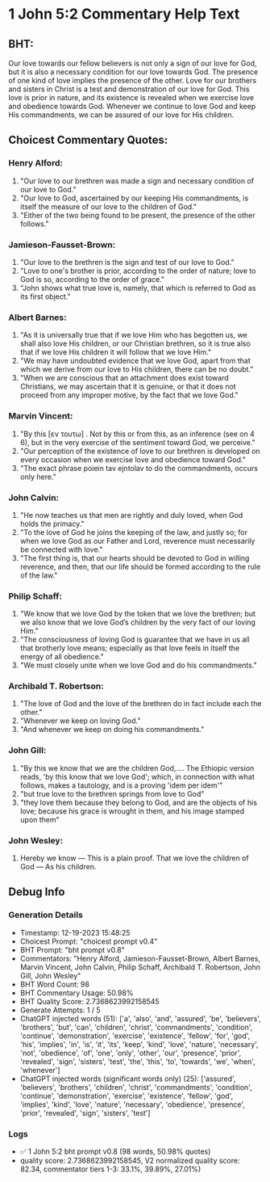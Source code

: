# 1 John 5:2 Commentary Help Text

## BHT:
Our love towards our fellow believers is not only a sign of our love for God, but it is also a necessary condition for our love towards God. The presence of one kind of love implies the presence of the other. Love for our brothers and sisters in Christ is a test and demonstration of our love for God. This love is prior in nature, and its existence is revealed when we exercise love and obedience towards God. Whenever we continue to love God and keep His commandments, we can be assured of our love for His children.

## Choicest Commentary Quotes:
### Henry Alford:
1. "Our love to our brethren was made a sign and necessary condition of our love to God."
2. "Our love to God, ascertained by our keeping His commandments, is itself the measure of our love to the children of God."
3. "Either of the two being found to be present, the presence of the other follows."

### Jamieson-Fausset-Brown:
1. "Our love to the brethren is the sign and test of our love to God."
2. "Love to one's brother is prior, according to the order of nature; love to God is so, according to the order of grace."
3. "John shows what true love is, namely, that which is referred to God as its first object."

### Albert Barnes:
1. "As it is universally true that if we love Him who has begotten us, we shall also love His children, or our Christian brethren, so it is true also that if we love His children it will follow that we love Him."
2. "We may have undoubted evidence that we love God, apart from that which we derive from our love to His children, there can be no doubt."
3. "When we are conscious that an attachment does exist toward Christians, we may ascertain that it is genuine, or that it does not proceed from any improper motive, by the fact that we love God."

### Marvin Vincent:
1. "By this [εν τουτω] . Not by this or from this, as an inference (see on 4 6), but in the very exercise of the sentiment toward God, we perceive."
2. "Our perception of the existence of love to our brethren is developed on every occasion when we exercise love and obedience toward God."
3. "The exact phrase poiein tav ejntolav to do the commandments, occurs only here."

### John Calvin:
1. "He now teaches us that men are rightly and duly loved, when God holds the primacy."
2. "To the love of God he joins the keeping of the law, and justly so; for when we love God as our Father and Lord, reverence must necessarily be connected with love."
3. "The first thing is, that our hearts should be devoted to God in willing reverence, and then, that our life should be formed according to the rule of the law."

### Philip Schaff:
1. "We know that we love God by the token that we love the brethren; but we also know that we love God’s children by the very fact of our loving Him." 
2. "The consciousness of loving God is guarantee that we have in us all that brotherly love means; especially as that love feels in itself the energy of all obedience."
3. "We must closely unite when we love God and do his commandments."

### Archibald T. Robertson:
1. "The love of God and the love of the brethren do in fact include each the other."
2. "Whenever we keep on loving God."
3. "And whenever we keep on doing his commandments."

### John Gill:
1. "By this we know that we are the children God,.... The Ethiopic version reads, 'by this know that we love God'; which, in connection with what follows, makes a tautology, and is a proving 'idem per idem'"
2. "but true love to the brethren springs from love to God"
3. "they love them because they belong to God, and are the objects of his love; because his grace is wrought in them, and his image stamped upon them"

### John Wesley:
1. Hereby we know — This is a plain proof.
That we love the children of God — As his children.



## Debug Info
### Generation Details
- Timestamp: 12-19-2023 15:48:25
- Choicest Prompt: "choicest prompt v0.4"
- BHT Prompt: "bht prompt v0.8"
- Commentators: "Henry Alford, Jamieson-Fausset-Brown, Albert Barnes, Marvin Vincent, John Calvin, Philip Schaff, Archibald T. Robertson, John Gill, John Wesley"
- BHT Word Count: 98
- BHT Commentary Usage: 50.98%
- BHT Quality Score: 2.7368623992158545
- Generate Attempts: 1 / 5
- ChatGPT injected words (51):
	['a', 'also', 'and', 'assured', 'be', 'believers', 'brothers', 'but', 'can', 'children', 'christ', 'commandments', 'condition', 'continue', 'demonstration', 'exercise', 'existence', 'fellow', 'for', 'god', 'his', 'implies', 'in', 'is', 'it', 'its', 'keep', 'kind', 'love', 'nature', 'necessary', 'not', 'obedience', 'of', 'one', 'only', 'other', 'our', 'presence', 'prior', 'revealed', 'sign', 'sisters', 'test', 'the', 'this', 'to', 'towards', 'we', 'when', 'whenever']
- ChatGPT injected words (significant words only) (25):
	['assured', 'believers', 'brothers', 'children', 'christ', 'commandments', 'condition', 'continue', 'demonstration', 'exercise', 'existence', 'fellow', 'god', 'implies', 'kind', 'love', 'nature', 'necessary', 'obedience', 'presence', 'prior', 'revealed', 'sign', 'sisters', 'test']

### Logs
- ✅ 1 John 5:2 bht prompt v0.8 (98 words, 50.98% quotes)
- quality score: 2.7368623992158545, V2 normalized quality score: 82.34, commentator tiers 1-3: 33.1%, 39.89%, 27.01%)